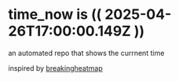 # time_now is (( 2025-04-26T17:00:00.149Z ))

an automated repo that shows the currnent time

inspired by [breakingheatmap](https://github.com/breakingheatmap/breakingheatmap)